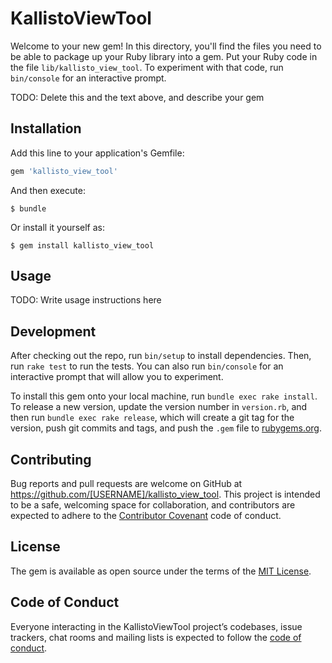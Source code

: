 # KallistoViewTool

Welcome to your new gem! In this directory, you'll find the files you need to be able to package up your Ruby library into a gem. Put your Ruby code in the file `lib/kallisto_view_tool`. To experiment with that code, run `bin/console` for an interactive prompt.

TODO: Delete this and the text above, and describe your gem

## Installation

Add this line to your application's Gemfile:

```ruby
gem 'kallisto_view_tool'
```

And then execute:

    $ bundle

Or install it yourself as:

    $ gem install kallisto_view_tool

## Usage

TODO: Write usage instructions here

## Development

After checking out the repo, run `bin/setup` to install dependencies. Then, run `rake test` to run the tests. You can also run `bin/console` for an interactive prompt that will allow you to experiment.

To install this gem onto your local machine, run `bundle exec rake install`. To release a new version, update the version number in `version.rb`, and then run `bundle exec rake release`, which will create a git tag for the version, push git commits and tags, and push the `.gem` file to [rubygems.org](https://rubygems.org).

## Contributing

Bug reports and pull requests are welcome on GitHub at https://github.com/[USERNAME]/kallisto_view_tool. This project is intended to be a safe, welcoming space for collaboration, and contributors are expected to adhere to the [Contributor Covenant](http://contributor-covenant.org) code of conduct.

## License

The gem is available as open source under the terms of the [MIT License](https://opensource.org/licenses/MIT).

## Code of Conduct

Everyone interacting in the KallistoViewTool project’s codebases, issue trackers, chat rooms and mailing lists is expected to follow the [code of conduct](https://github.com/[USERNAME]/kallisto_view_tool/blob/master/CODE_OF_CONDUCT.md).
